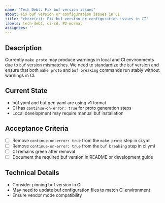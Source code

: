 ```yaml
---
name: "Tech Debt: Fix buf version issues"
about: Fix buf version or configuration issues in CI
title: "chore(ci): Fix buf version or configuration issues in CI"
labels: tech-debt, ci-cd, P2-normal
assignees: ''
---
```


## Description

Currently `make proto` may produce warnings in local and CI environments due to `buf` version mismatches. We need to standardize the `buf` version and ensure that both `make proto` and `buf breaking` commands run stably without warnings in CI.

## Current State

- buf.yaml and buf.gen.yaml are using v1 format
- CI has `continue-on-error: true` for proto generation steps
- Local development may require manual buf installation

## Acceptance Criteria

- [ ] Remove `continue-on-error: true` from the `make proto` step in ci.yml
- [ ] Remove `continue-on-error: true` from the `buf breaking` step in ci.yml
- [ ] CI remains green after removal
- [ ] Document the required buf version in README or development guide

## Technical Details

- Consider pinning buf version in CI
- May need to update buf configuration files to match CI environment
- Ensure vendor mode compatibility